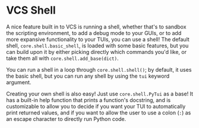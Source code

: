 # VCS Shell

A nice feature built in to VCS is running a shell, whether that's to sandbox the scripting environment, to add a debug mode to your GUIs, or to add more expansive functionality to your TUIs, you can use a shell! The default shell, `core.shell.basic_shell`, is loaded with some basic features, but you can build upon it by either picking directly which commands you'd like, or take them all with `core.shell.add_base(dict)`.

You can run a shell in a loop through `core.shell.shell()`; by default, it uses the basic shell, but you can run any shell by using the `tui` keyword argument.

Creating your own shell is also easy! Just use `core.shell.PyTui` as a base! It has a built-in help function that prints a function's docstring, and is customizable to allow you to decide if you want your TUI to automatically print returned values, and if you want to allow the user to use a colon (`:`) as an escape character to directly run Python code.